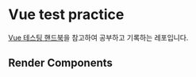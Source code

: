 # Vue test practice

[Vue 테스팅 핸드북](https://lmiller1990.github.io/vue-testing-handbook)을 참고하여 공부하고 기록하는 레포입니다.

## Render Components
